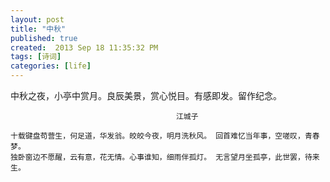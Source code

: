 ```yaml
---
layout: post
title: "中秋"
published: true
created:  2013 Sep 18 11:35:32 PM
tags: [诗词]
categories: [life]
---
```


中秋之夜，小亭中赏月。良辰美景，赏心悦目。有感即发。留作纪念。


                                         江城子

    十载键盘苟营生，何足道，华发翁。皎皎今夜，明月洗秋风。 回首难忆当年事，空嗟叹，青春梦。
    独卧窗边不愿醒，云有意，花无情。心事谁知，细雨伴孤灯。 无言望月坐孤亭，此世罢，待来生。
